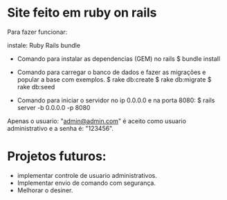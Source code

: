 # Site feito em ruby on rails

Para fazer funcionar:

instale:
Ruby
Rails
bundle

- Comando para instalar as dependencias (GEM) no rails
$ bundle install

- Comando para carregar o banco de dados e fazer as migrações e popular a base com exemplos.
$ rake db:create
$ rake db:migrate
$ rake db:seed

- Comando para iniciar o servidor no ip 0.0.0.0 e na porta 8080:
$ rails server -b 0.0.0.0 -p 8080

Apenas o usuario: "admin@admin.com" é aceito como usuario administrativo e a senha é: "123456".


# Projetos futuros:
- implementar controle de usuario administrativos.
- Implementar envio de comando com segurança.
- Melhorar o desiner.